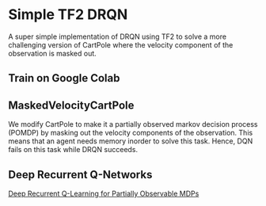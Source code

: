 # Simple TF2 DRQN
A super simple implementation of DRQN using TF2 to solve a more challenging version of CartPole where the velocity component of the observation is masked out.

## Train on Google Colab

## MaskedVelocityCartPole
We modify CartPole to make it a partially observed markov decision process (POMDP) by masking out the velocity components of the observation. This means that an agent needs memory inorder to solve this task. Hence, DQN fails on this task while DRQN succeeds.

## Deep Recurrent Q-Networks
[Deep Recurrent Q-Learning for Partially Observable MDPs](https://arxiv.org/pdf/1507.06527.pdf)

